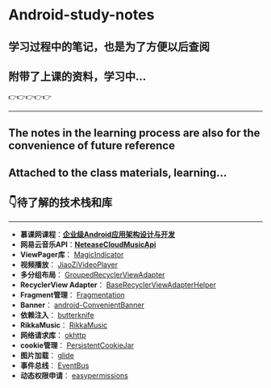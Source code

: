 # Android-study-notes
## 学习过程中的笔记，也是为了方便以后查阅
## 附带了上课的资料，学习中...
👉👉👉👉👉
-- --
## The notes in the learning process are also for the convenience of future reference
## Attached to the class materials, learning...

## 👇待了解的技术栈和库
-- --
- **慕课网课程**：[**企业级Android应用架构设计与开发**](https://coding.imooc.com/class/364.html)
- **网易云音乐API**：[**NeteaseCloudMusicApi**](https://github.com/Binaryify/NeteaseCloudMusicApi)
- **ViewPager库**： [MagicIndicator](https://github.com/hackware1993/MagicIndicator)
- **视频播放**： [JiaoZiVideoPlayer](https://github.com/Jzvd/JiaoZiVideoPlayer)
- **多分组布局**： [GroupedRecyclerViewAdapter](https://github.com/donkingliang/GroupedRecyclerViewAdapter)
- **RecyclerView Adapter**： [BaseRecyclerViewAdapterHelper](https://github.com/CymChad/BaseRecyclerViewAdapterHelper)
- **Fragment管理**： [Fragmentation](https://github.com/YoKeyword/Fragmentation)
- **Banner**： [android-ConvenientBanner](https://github.com/saiwu-bigkoo/Android-ConvenientBannern)
- **依赖注入**： [butterknife](https://github.com/JakeWharton/butterknife)
- **RikkaMusic**： [RikkaMusic](https://github.com/Rikkatheworld/RikkaMusic)
- **网络请求库**： [okhttp](https://github.com/square/okhttp)
- **cookie管理**： [PersistentCookieJar](https://github.com/franmontiel/PersistentCookieJar)
- **图片加载**： [glide](https://github.com/bumptech/glide)
- **事件总线**： [EventBus](https://github.com/greenrobot/EventBus)
- **动态权限申请**： [easypermissions](https://github.com/googlesamples/easypermissions)

